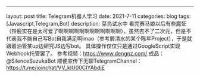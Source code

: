 ---
layout: post
title: Telegram机器人学习
date: 2021-7-11
categories: blog
tags: [Javascript,Telegram,Bot]
description: 菜鸟试水中
    看完赛马娘以后有些魔怔（铃鹿实在是太可爱了啊啊啊啊啊啊啊啊啊啊啊啊），虽然去不了二次元，但是不代表我不能自己写Bot自我满足啊lmao（参考屑清水的某个陈年Project），于是就跟着油管某up边研究JS边写bot。
    具体操作仅仅只是通过GoogleScript实现Webhook托管罢了。
    参考视频：https://www.dengnz.com/
    成品：@SilenceSuzukaBot
    顺便宣传下无聊TelegramChannel：https://t.me/joinchat/VV_kIU00CIYAbdjE